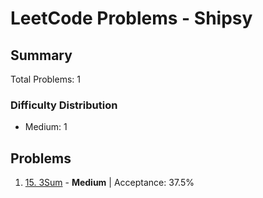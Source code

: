 # LeetCode Problems - Shipsy

## Summary
Total Problems: 1

### Difficulty Distribution

- Medium: 1

## Problems

1. [15. 3Sum](https://leetcode.com/problems/3sum/) - **Medium** | Acceptance: 37.5%